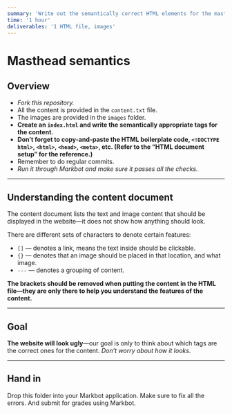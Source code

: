 ```yaml
---
summary: 'Write out the semantically correct HTML elements for the masthead, navigation & banner of a website.'
time: '1 hour'
deliverables: '1 HTML file, images'
---
```


# Masthead semantics

## Overview

- *Fork this repository.*
- All the content is provided in the `content.txt` file.
- The images are provided in the `images` folder.
- **Create an `index.html` and write the semantically appropriate tags for the content.**
- **Don’t forget to copy-and-paste the HTML boilerplate code, `<!DOCTYPE html>`, `<html>`, `<head>`, `<meta>`, etc. (Refer to the “HTML document setup” for the reference.)**
- Remember to do regular commits.
- *Run it through Markbot and make sure it passes all the checks.*

---

## Understanding the content document

The content document lists the text and image content that should be displayed in the website—it does not show how anything should look.

There are different sets of characters to denote certain features:

- `[]` — denotes a link, means the text inside should be clickable.
- `{}` — denotes that an image should be placed in that location, and what image.
- `---` — denotes a grouping of content.

**The brackets should be removed when putting the content in the HTML file—they are only there to help you understand the features of the content.**

---

## Goal

**The website will look ugly**—our goal is only to think about which tags are the correct ones for the content. *Don’t worry about how it looks.*

---

## Hand in

Drop this folder into your Markbot application. Make sure to fix all the errors. And submit for grades using Markbot.
